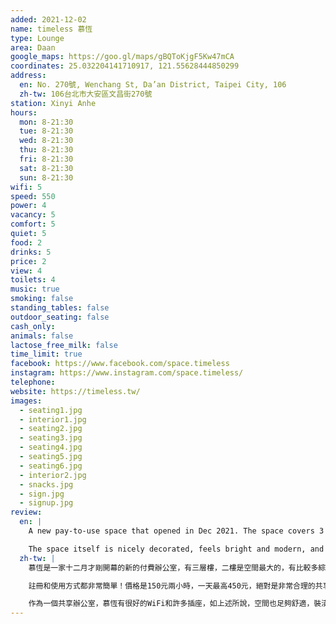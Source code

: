 ```yaml
---
added: 2021-12-02
name: timeless 慕恆
type: Lounge
area: Daan
google_maps: https://goo.gl/maps/gBQToKjgF5Kw47mCA
coordinates: 25.032204141710917, 121.55628444850299
address:
  en: No. 270號, Wenchang St, Da’an District, Taipei City, 106
  zh-tw: 106台北市大安區文昌街270號
station: Xinyi Anhe
hours:
  mon: 8-21:30
  tue: 8-21:30
  wed: 8-21:30
  thu: 8-21:30
  fri: 8-21:30
  sat: 8-21:30
  sun: 8-21:30
wifi: 5
speed: 550
power: 4
vacancy: 5
comfort: 5
quiet: 5
food: 2
drinks: 5
price: 2
view: 4
toilets: 4
music: true
smoking: false
standing_tables: false
outdoor_seating: false
cash_only: 
animals: false
lactose_free_milk: false
time_limit: true
facebook: https://www.facebook.com/space.timeless
instagram: https://www.instagram.com/space.timeless/
telephone: 
website: https://timeless.tw/
images:
  - seating1.jpg
  - interior1.jpg
  - seating2.jpg
  - seating3.jpg
  - seating4.jpg
  - seating5.jpg
  - seating6.jpg
  - interior2.jpg
  - snacks.jpg
  - sign.jpg
  - signup.jpg
review:
  en: |
    A new pay-to-use space that opened in Dec 2021. The space covers 3 floors, with the 2nd floor being the largest. Many seating areas (small and large tables). Drinks are included in the fee, and some small snacks are available for purchase. Sign-up process is super simple and the price is $150/2hr and a maximum of $450/day. Definitely reasonable the occasional visit, but more expensive than a typical coworking space.

    The space itself is nicely decorated, feels bright and modern, and quite comfortable. The WiFi is extremely fast and there are plenty of power outlets. The only downside I can see is that the space might get quite noisy if it's full, but so far it was very quiet.
  zh-tw: |
    慕恆是一家十二月才剛開幕的新的付費辦公室，有三層樓，二樓是空間最大的，有比較多綜合的座位可以滿足不同的需求。收費的內容有包含飲料，也可以另外購買一些零食。

    註冊和使用方式都非常簡單！價格是150元兩小時，一天最高450元，絕對是非常合理的共享辦公室選擇，雖然費用也許稍微高於平均，但舒適度很高。

    作為一個共享辦公室，慕恆有很好的WiFi和許多插座，如上述所說，空間也足夠舒適，裝潢得也很時尚，唯一可以預期的缺點也許是當空間佔滿時可能會比較吵雜，但至少目前我還感受不到這個問題。
---
```

